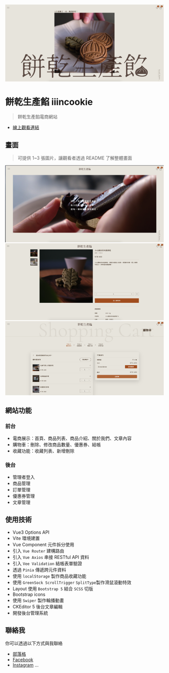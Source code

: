![專案封面圖](https://github.com/potatoleee/iiincookie-vue/blob/main/src/assets/images/iiincookie-01.png)
# 餅乾生產餡 iiincookie
> 餅乾生產餡電商網站
- [線上觀看連結](https://potatoleee.github.io/iiincookie-vue/#/)

## 畫面

> 可提供 1~3 張圖片，讓觀看者透過 README 了解整體畫面

![範例圖片 1](https://github.com/potatoleee/iiincookie-vue/blob/main/src/assets/images/iiincookie-02.png)
![範例圖片 2](https://github.com/potatoleee/iiincookie-vue/blob/main/src/assets/images/iiincookie-03.png)
![範例圖片 3](https://github.com/potatoleee/iiincookie-vue/blob/main/src/assets/images/iiincookie-04.png)

## 網站功能

### 前台
* 電商展示：首頁、商品列表、商品介紹、關於我們、文章內容
* 購物車：刪除、修改商品數量、優惠券、結帳
* 收藏功能：收藏列表、新增刪除

### 後台
* 管理者登入
* 商品管理
* 訂單管理
* 優惠券管理
* 文章管理

## 使用技術
* Vue3 Options API
* Vite 環境建置
* Vue Component 元件拆分使用
* 引入 `Vue Router` 建構路由
* 引入 `Vue Axios` 串接 RESTful API 資料
* 引入 `Vee Validation` 結帳表單驗證
* 透過 `Pinia` 傳遞跨元件資料
* 使用 `localStorage` 製作商品收藏功能
* 使用 `GreenSock ScrollTrigger` `SplitType`製作滑鼠滾動特效
* Layout 使用 `Bootstrap 5` 結合 `SCSS` 切版
* Bootstrap icons
* 使用 `Swiper` 製作輪播動畫
* CKEditor 5 後台文章編輯
* 開發後台管理系統


## 聯絡我

你可以透過以下方式與我聯絡

- [部落格](https://israynotarray.com/)
- [Facebook](https://www.facebook.com/israynotarray)
- [Instagram](https://www.instagram.com/isray_notarray/)
...

